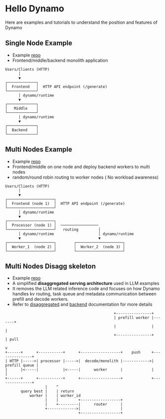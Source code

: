 # Hello Dynamo
Here are examples and tutorials to understand the position and features of Dynamo

## Single Node Example
- Example [repo](https://github.com/ai-dynamo/dynamo/blob/main/examples/hello_world/hello_world.py)
- Frontend/middle/backend monolith application
```
Users/Clients (HTTP)
      │
      ▼
┌─────────────┐
│  Frontend   │  HTTP API endpoint (/generate)
└─────────────┘
      │ dynamo/runtime
      ▼
┌─────────────┐
│   Middle    │
└─────────────┘
      │ dynamo/runtime
      ▼
┌─────────────┐
│  Backend    │
└─────────────┘
```
## Multi Nodes Example
- Example [repo](https://github.com/ai-dynamo/dynamo/pull/624)
- Frontend/middle on one node and deploy backend workers to multi nodes
- random/round robin routing to worker nodes ( No workload awareness)

```
Users/Clients (HTTP)
      │
      ▼
┌─────────────────────┐
│  Frontend (node 1)  │  HTTP API endpoint (/generate)
└─────────────────────┘
      │ dynamo/runtime
      ▼
┌─────────────────────┐
│  Processor (node 1) │  ─────────────────
└─────────────────────┘   routing         │
      │ dynamo/runtime                    │ dynamo/runtime
      ▼                                   ▼
┌─────────────────────┐        ┌─────────────────────┐
│  Worker_1  (node 2) │        │  Worker_2  (node 3) │
└─────────────────────┘        └─────────────────────┘
```
## Multi Nodes Disagg skeleton 
- Example [repo](https://github.com/ai-dynamo/dynamo/tree/main/examples/hello_world/disagg_skeleton)
- A simplified **disaggregated serving architecture** used in LLM examples 
- It removes the LLM related inference code and focuses on how Dynamo handles kv routing, task queue and metadata communication between prefill and decode workers.
- Refer to [disaggregated](https://github.com/ai-dynamo/dynamo/blob/main/docs/disagg_serving.md) and [backend](https://github.com/ai-dynamo/dynamo/blob/main/docs/backend.md) documentation for more details
```
                                                 +----------------+
                                                 | prefill worker |-------+
                                                 |                |       |
                                                 +----------------+       | pull
                                                                          v
+------+      +-----------+      +------------------+    push     +---------------+
| HTTP |----->| processor |----->|  decode/monolith |------------>| prefill queue |
|      |<-----|           |<-----|      worker      |             |               |
+------+      +-----------+      +------------------+             +---------------+
                  |    ^
       query best |    | return
           worker |    | worker_id
                  |    |         +------------------+
                  |    +---------|      router      |
                  +------------->|                  |
                                 +------------------+

```

